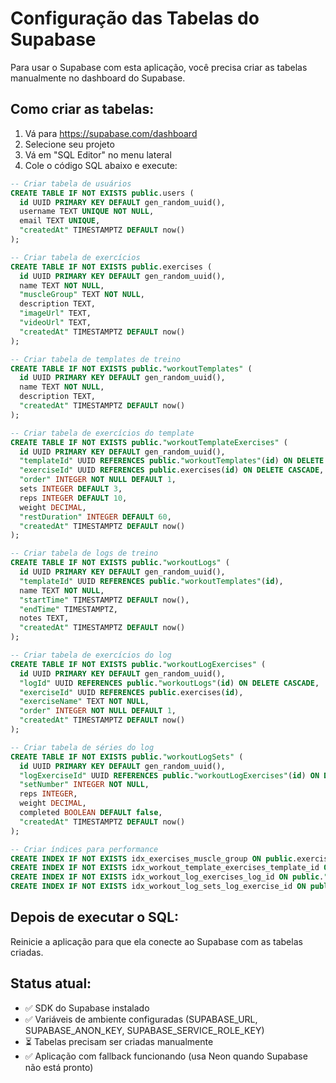 # Configuração das Tabelas do Supabase

Para usar o Supabase com esta aplicação, você precisa criar as tabelas manualmente no dashboard do Supabase.

## Como criar as tabelas:

1. Vá para https://supabase.com/dashboard
2. Selecione seu projeto
3. Vá em "SQL Editor" no menu lateral
4. Cole o código SQL abaixo e execute:

```sql
-- Criar tabela de usuários
CREATE TABLE IF NOT EXISTS public.users (
  id UUID PRIMARY KEY DEFAULT gen_random_uuid(),
  username TEXT UNIQUE NOT NULL,
  email TEXT UNIQUE,
  "createdAt" TIMESTAMPTZ DEFAULT now()
);

-- Criar tabela de exercícios
CREATE TABLE IF NOT EXISTS public.exercises (
  id UUID PRIMARY KEY DEFAULT gen_random_uuid(),
  name TEXT NOT NULL,
  "muscleGroup" TEXT NOT NULL,
  description TEXT,
  "imageUrl" TEXT,
  "videoUrl" TEXT,
  "createdAt" TIMESTAMPTZ DEFAULT now()
);

-- Criar tabela de templates de treino
CREATE TABLE IF NOT EXISTS public."workoutTemplates" (
  id UUID PRIMARY KEY DEFAULT gen_random_uuid(),
  name TEXT NOT NULL,
  description TEXT,
  "createdAt" TIMESTAMPTZ DEFAULT now()
);

-- Criar tabela de exercícios do template
CREATE TABLE IF NOT EXISTS public."workoutTemplateExercises" (
  id UUID PRIMARY KEY DEFAULT gen_random_uuid(),
  "templateId" UUID REFERENCES public."workoutTemplates"(id) ON DELETE CASCADE,
  "exerciseId" UUID REFERENCES public.exercises(id) ON DELETE CASCADE,
  "order" INTEGER NOT NULL DEFAULT 1,
  sets INTEGER DEFAULT 3,
  reps INTEGER DEFAULT 10,
  weight DECIMAL,
  "restDuration" INTEGER DEFAULT 60,
  "createdAt" TIMESTAMPTZ DEFAULT now()
);

-- Criar tabela de logs de treino
CREATE TABLE IF NOT EXISTS public."workoutLogs" (
  id UUID PRIMARY KEY DEFAULT gen_random_uuid(),
  "templateId" UUID REFERENCES public."workoutTemplates"(id),
  name TEXT NOT NULL,
  "startTime" TIMESTAMPTZ DEFAULT now(),
  "endTime" TIMESTAMPTZ,
  notes TEXT,
  "createdAt" TIMESTAMPTZ DEFAULT now()
);

-- Criar tabela de exercícios do log
CREATE TABLE IF NOT EXISTS public."workoutLogExercises" (
  id UUID PRIMARY KEY DEFAULT gen_random_uuid(),
  "logId" UUID REFERENCES public."workoutLogs"(id) ON DELETE CASCADE,
  "exerciseId" UUID REFERENCES public.exercises(id),
  "exerciseName" TEXT NOT NULL,
  "order" INTEGER NOT NULL DEFAULT 1,
  "createdAt" TIMESTAMPTZ DEFAULT now()
);

-- Criar tabela de séries do log
CREATE TABLE IF NOT EXISTS public."workoutLogSets" (
  id UUID PRIMARY KEY DEFAULT gen_random_uuid(),
  "logExerciseId" UUID REFERENCES public."workoutLogExercises"(id) ON DELETE CASCADE,
  "setNumber" INTEGER NOT NULL,
  reps INTEGER,
  weight DECIMAL,
  completed BOOLEAN DEFAULT false,
  "createdAt" TIMESTAMPTZ DEFAULT now()
);

-- Criar índices para performance
CREATE INDEX IF NOT EXISTS idx_exercises_muscle_group ON public.exercises("muscleGroup");
CREATE INDEX IF NOT EXISTS idx_workout_template_exercises_template_id ON public."workoutTemplateExercises"("templateId");
CREATE INDEX IF NOT EXISTS idx_workout_log_exercises_log_id ON public."workoutLogExercises"("logId");
CREATE INDEX IF NOT EXISTS idx_workout_log_sets_log_exercise_id ON public."workoutLogSets"("logExerciseId");
```

## Depois de executar o SQL:

Reinicie a aplicação para que ela conecte ao Supabase com as tabelas criadas.

## Status atual:

- ✅ SDK do Supabase instalado
- ✅ Variáveis de ambiente configuradas (SUPABASE_URL, SUPABASE_ANON_KEY, SUPABASE_SERVICE_ROLE_KEY)
- ⏳ Tabelas precisam ser criadas manualmente
- ✅ Aplicação com fallback funcionando (usa Neon quando Supabase não está pronto)